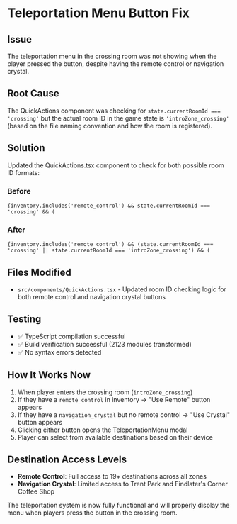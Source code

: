# Teleportation Menu Button Fix

## Issue
The teleportation menu in the crossing room was not showing when the player pressed the button, despite having the remote control or navigation crystal.

## Root Cause
The QuickActions component was checking for `state.currentRoomId === 'crossing'` but the actual room ID in the game state is `'introZone_crossing'` (based on the file naming convention and how the room is registered).

## Solution
Updated the QuickActions.tsx component to check for both possible room ID formats:

### Before
```tsx
{inventory.includes('remote_control') && state.currentRoomId === 'crossing' && (
```

### After  
```tsx
{inventory.includes('remote_control') && (state.currentRoomId === 'crossing' || state.currentRoomId === 'introZone_crossing') && (
```

## Files Modified
- `src/components/QuickActions.tsx` - Updated room ID checking logic for both remote control and navigation crystal buttons

## Testing
- ✅ TypeScript compilation successful
- ✅ Build verification successful (2123 modules transformed)
- ✅ No syntax errors detected

## How It Works Now
1. When player enters the crossing room (`introZone_crossing`)
2. If they have a `remote_control` in inventory → "Use Remote" button appears
3. If they have a `navigation_crystal` but no remote control → "Use Crystal" button appears  
4. Clicking either button opens the TeleportationMenu modal
5. Player can select from available destinations based on their device

## Destination Access Levels
- **Remote Control**: Full access to 19+ destinations across all zones
- **Navigation Crystal**: Limited access to Trent Park and Findlater's Corner Coffee Shop

The teleportation system is now fully functional and will properly display the menu when players press the button in the crossing room.
